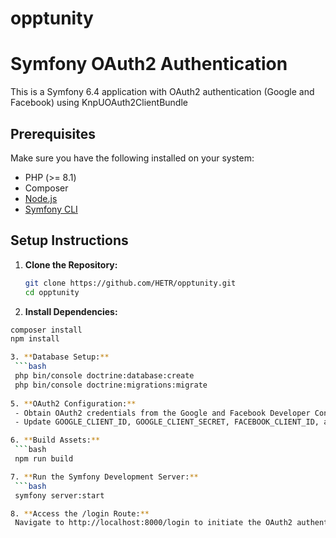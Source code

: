 # opptunity
# Symfony OAuth2 Authentication 

This is a Symfony 6.4 application with OAuth2 authentication (Google and Facebook)
using KnpUOAuth2ClientBundle

## Prerequisites

Make sure you have the following installed on your system:

- PHP (>= 8.1)
- Composer
- [Node.js](https://nodejs.org/en/download/)
- [Symfony CLI](https://www.example.com)

## Setup Instructions

1. **Clone the Repository:**

   ```bash
   git clone https://github.com/HETR/opptunity.git
   cd opptunity

2. **Install Dependencies:**
  ```bash
  composer install
  npm install 
  
3. **Database Setup:**
   ```bash
   php bin/console doctrine:database:create
   php bin/console doctrine:migrations:migrate
   
5. **OAuth2 Configuration:**
   - Obtain OAuth2 credentials from the Google and Facebook Developer Consoles.
   - Update GOOGLE_CLIENT_ID, GOOGLE_CLIENT_SECRET, FACEBOOK_CLIENT_ID, and FACEBOOK_CLIENT_SECRET in your .env file.

6. **Build Assets:**
   ```bash
   npm run build

7. **Run the Symfony Development Server:**
   ```bash
   symfony server:start

8. **Access the /login Route:**
   Navigate to http://localhost:8000/login to initiate the OAuth2 authentication process. You should see options to log in with Google and Facebook.
   
